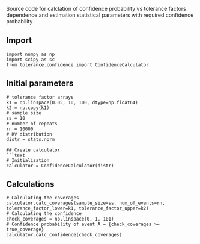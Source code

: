 Source code for calclation of confidence probability vs tolerance factors dependence and estimation statistical parameters with required confidence probability

## Import
```text
import numpy as np
import scipy as sc
from tolerance.confidence import ConfidenceCalculator
```
## Initial parameters
```text
# tolerance factor arrays
k1 = np.linspace(0.05, 10, 100, dtype=np.float64)
k2 = np.copy(k1)
# sample size
ss = 10
# number of repeats
rn = 10000
# RV distribution
distr = stats.norm

## Create calculator
```text
# Initialization
calculator = ConfidenceCalculator(distr)
```

## Calculations
```text
# Calculating the coverages
calculator.calc_coverages(sample_size=ss, num_of_events=rn, tolerance_factor_lower=k1, tolerance_factor_upper=k2)
# Calculating the confidence
check_coverages = np.linspace(0, 1, 101)
# Confidence probability of event A = {check_coverages >= true_coverage}
calculator.calc_confidence(check_coverages)
```
